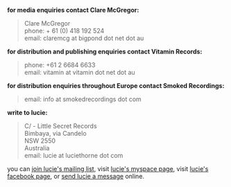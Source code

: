 **for media enquiries contact Clare McGregor:**

> Clare McGregor  
> phone: + 61 (0) 418 192 524  
> email: claremcg at bigpond dot net dot au    

**for distribution and publishing enquiries contact Vitamin Records:**  

> phone: +61 2 6684 6633  
> email: vitamin at vitamin dot net dot au

**for distribution enquiries throughout Europe contact Smoked Recordings:**

> email: info at smokedrecordings dot com  

  [12]: mailto:vitamin@vitamin.net.au

**write to lucie:**

> C/ - Little Secret Records  
> Bimbaya, via Candelo  
> NSW 2550  
> Australia  
> email: lucie at luciethorne dot com  

  [8]: mailto:lucie@luciethorne.com

you can [join lucie's mailing list][9], visit [lucie's myspace page][10], 
visit [lucie's facebook page][23], or [send lucie a message][11] online.

  [9]: ?p=forms/mailing-list
  [10]: http://www.myspace.com/luciethornemusic
  [11]: ?p=forms/send-message
  [22]: http://www.abc.net.au/triplej/homeandhosed/blog/s2551581.htm
  [23]: http://www.facebook.com/lucie.thorne#!/lucie.thorne

